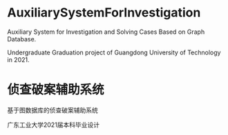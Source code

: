 # AuxiliarySystemForInvestigation

Auxiliary System for Investigation and Solving Cases Based on Graph Database.

Undergraduate Graduation project of Guangdong University of Technology in 2021.

# 侦查破案辅助系统

基于图数据库的侦查破案辅助系统

广东工业大学2021届本科毕业设计

